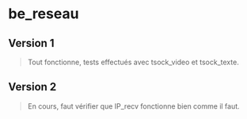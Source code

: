 # be_reseau

## Version 1
>Tout fonctionne, tests effectués avec tsock_video et tsock_texte. 

## Version 2
>En cours, faut vérifier que IP_recv fonctionne bien comme il faut. 
